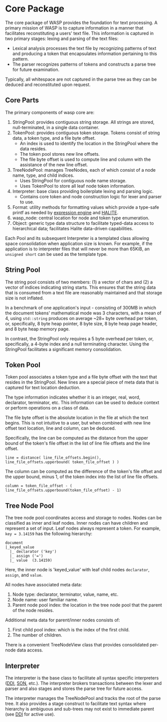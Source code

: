 # Core Package
The core package of WASP provides the foundation for text processing. A primary mission of WASP is to capture information in a manner that facilitates reconstituting a users' text file. This information is captured in two primary stages: lexing and parsing of the text files:

* Lexical analysis processes the text file by recognizing patterns of text and producing a token that encapsulates information pertaining to this pattern.
* The parser recognizes patterns of tokens and constructs a parse tree for future examination. 

Typically, all whitespace are not captured in the parse tree as they can be deduced and reconstituted upon request. 

## Core Parts

The primary components of wasp core are:

1. StringPool: provides contiguous string storage. All strings are stored, null-terminated, in a single data container.
2. TokenPool: provides contiguous token storage. Tokens consist of string data, a token type, and a file byte offset. 
    * An index is used to identify the location in the StringPool where the data resides. 
    * The token pool stores new line offsets.
    * The file byte offset is used to compute line and column with the assistance of the new line offset.
3. TreeNodePool: manages TreeNodes, each of which consist of a node name, type, and child indices. 
    * Uses StringPool for contiguous node name storage.
    * Uses TokenPool to store all leaf node token information.
4. Interpreter: base class providing boilerplate lexing and parsing logic.
    * Contains core token and node construction logic for lexer and parser to use.
5. Format: utility methods for formatting values which provide a type-safe printf as needed by [expression engine](#expression-engine) and [HALITE](#hierarchical-input-validation-engine-hive).
6. wasp_node: central location for node and token type enumeration.
7. Object: generic type data structure to facilitate typed-data access to hierarchical data; facilitates Halite data-driven capabilities.
    
Each Pool and its subsequent Interpreter is a templated class allowing space consolidation when application size is known.
For example, if the application is to interpreter files that will never be more than 65KiB, an `unsigned short` can be used as the template type.

## String Pool
The string pool consists of two members: (1) a vector of chars and (2) a vector of indices indicating string starts. This ensures that the string data that is consumed from a text file are reasonably maintained and that storage size is not inflated. 

In a benchmark of one application's input - consisting of 300MB in which the document tokens' mathematical mode was 3 characters, with a mean of 4, 
using `std::string` produces on average ~28+ byte overhead per token, or, specifically, 8 byte heap pointer, 8 byte size, 8 byte heap page header, and 8 byte heap memory page. 

In contrast, the StringPool only requires a 5 byte overhead per token, or, specifically, a 4-byte index and a null terminating character. Using the StringPool facilitates a significant memory consolidation.


## Token Pool
Token pool associates a token type and a file byte offset with the text that resides in the StringPool. New lines are a special piece of meta data that is captured for text location deduction.

The type information indicates whether it is an integer, real, word, declarator, terminator, etc. This information can be used to deduce context or perform operations on a class of data.

The file byte offset is the absolute location in the file at which the text begins. This is not intuitive to a user, but when combined with new line offset text location, line and column, can be deduced.

Specifically, the line can be computed as the distance from the upper bound of the token's file offset in the list of line file offsets and the line offset.

`line = distance( line_file_offsets.begin(), line_file_offsets.upperbound( token_file_offset ) )`


The column can be computed as the difference of the token's file offset and the upper bound, minus 1, of the token index into the list of line file offsets.

`column = token_file_offset - ( line_file_offsets.upperbound(token_file_offset) - 1)`


## Tree Node Pool
The tree node pool coordinates access and storage to nodes. Nodes can be classified as inner and leaf nodes. 
Inner nodes can have children and represent a set of input. Leaf nodes always represent a token. For example, `key = 3.14159` has the following hierarchy:
```
document 
|_keyed_value 
  |_ declarator ('key')
  |_ assign ('=')
  |_ value  (3.14159)
```
Here, the inner node is 'keyed_value' with leaf child nodes `declarator`, `assign`, and `value`. 

All nodes have associated meta data:

1. Node type: declarator, terminator, value, name, etc.
2. Node name: user familiar name.
3. Parent node pool index: the location in the tree node pool that the parent of the node resides.

Additional meta data for parent/inner nodes consists of:

1. First child pool index: which is the index of the first child.
2. The number of children.

There is a convenient TreeNodeView class that provides consolidated per-node data access.

## Interpreter
The interpreter is the base class to facilitate all syntax specific interpreters ([DDI](#definition-driven-interpreter), [SON](#standard-object-notation-son), etc.). 
The interpreter brokers transactions between the lexer and parser and also stages and stores the parse tree for future access.

The interpreter manages the TreeNodePool and tracks the root of the parse tree. 
It also provides a stage construct to facilitate text syntax where hierarchy is ambiguous and sub-trees may not exist to immediate parent (see [DDI](#definition-driven-interpreter) for active use).


